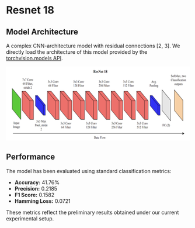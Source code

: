 # Resnet 18

## Model Architecture
A complex CNN-architecture model with residual connections [2, 3]. 
We directly load the architecture of this model provided by the [torchvision.models API](https://pytorch.org/hub/pytorch_vision_resnet/).

![Resnet 18 Architecture](/images/resnet.png)

## Performance
The model has been evaluated using standard classification metrics:

- **Accuracy:** 41.76%
- **Precision:** 0.2185
- **F1 Score:** 0.1582
- **Hamming Loss:** 0.0721

These metrics reflect the preliminary results obtained under our current experimental setup.